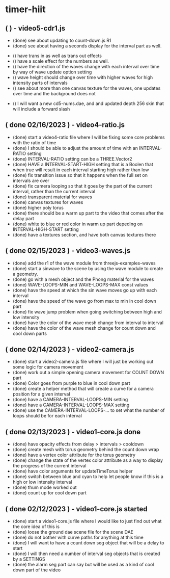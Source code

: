 # timer-hiit

## (  ) - video5-cdr1.js
* (done) see about updating to count-down.js R1
* (done) see about having a seconds display for the interval part as well.
<!-- LOOK -->
* () have trans in as well as trans out effects
* () have a scale effect for the numbers as well.
* () have the direction of the waves change with each interval over time by way of wave update option setting
* () wave height should change over time with higher waves for high intensity parts of intervals
* () see about more than one canvas texture for the waves, one updates over time and the background does not
<!-- NUMS DAE FILE -->
* () I will want a new cd5-nums.dae, and and updated depth 256 skin that will include a forward slash

## ( done 02/16/2023 ) - video4-ratio.js
* (done) start a video4-ratio file where I will be fixing some core problems with the ratio of time
* (done) I should be able to adjust the amount of time with an INTERVAL-RATIO setting
* (done) INTERVAL-RATIO setting can be a THREE.Vector2
* (done) HAVE a INTERVAL-START-HIGH setting that is a Boolen that when true will result in each interval starting high rather than low
* (done) fix transition issue so that it happens when the full set on intervals are over
* (done) fix camera looping so that it goes by the part of the current interval, rather than the current interval
* (done) transparent material for waves
* (done) canvas textures for waves
* (done) higher poly torus
* (done) there should be a warm up part to the video that comes after the delay part
* (done) white to blue or red color in warm up part depeding on INTERVAL-HIGH-START setting
* (done) have a textures section, and have both canvas textures there

## ( done 02/15/2023 ) - video3-waves.js
* (done) add the r1 of the wave module from threejs-examples-waves
* (done) start a sinwave to the scene by using the wave module to create a geometry.
* (done) go with a mesh object and the Phong material for the waves
* (done) WAVE-LOOPS-MIN and WAVE-LOOPS-MAX const values
* (done) have the speed at which the sin wave moves go up with each interval
* (done) have the speed of the wave go from max to min in cool down part
* (done) fix wave jump problem when going switching between high and low intensity
* (done) have the color of the wave mesh change from interval to interval
* (done) have the color of the wave mesh change for count down and cool down parts

## ( done 02/14/2023 ) - video2-camera.js
* (done) start a video2-camera.js file where I will just be working out some logic for camera movement
* (done) work out a simple opening camera movement for COUNT DOWN part
* (done) Color goes from purple to blue in cool down part
* (done) create a helper method that will create a curve for a camera position for a given interval
* (done) have a CAMERA-INTERVAL-LOOPS-MIN setting
* (done) have a CAMERA-INTERVAL-LOOPS-MAX setting
* (done) use the CAMERA-INTERVAL-LOOPS-... to set what the number of loops should be for each interval

## ( done 02/13/2023 ) - video1-core.js done
* (done) have opacity effects from delay > intervals > cooldown
* (done) create mesh with torus geometry behind the count down wrap
* (done) have a vertex color attribute for the torus geometry
* (done) change the state of the vertex color attribute as a way to display the progress of the current interval
* (done) have color arguments for updateTimeTorus helper
* (done) switch between blue and cyan to help let people know if this is a high or low intensity interval
* (done) thum mode worked out
* (done) count up for cool down part

## ( done 02/12/2023 ) - video1-core.js started
* (done) start a video1-core.js file where I would like to just find out what the core idea of this is
* (done) loose the ground dae scene file for the scene DAE
* (done) do not bother with curve paths for anything at this time
* (done) I will want to have a count down seg object that will be a delay to start
* (done) I will then need a number of interval seg objects that is created by a SETTINGS
* (done) the alarm seg part can say but will be used as a kind of cool down part of the video
